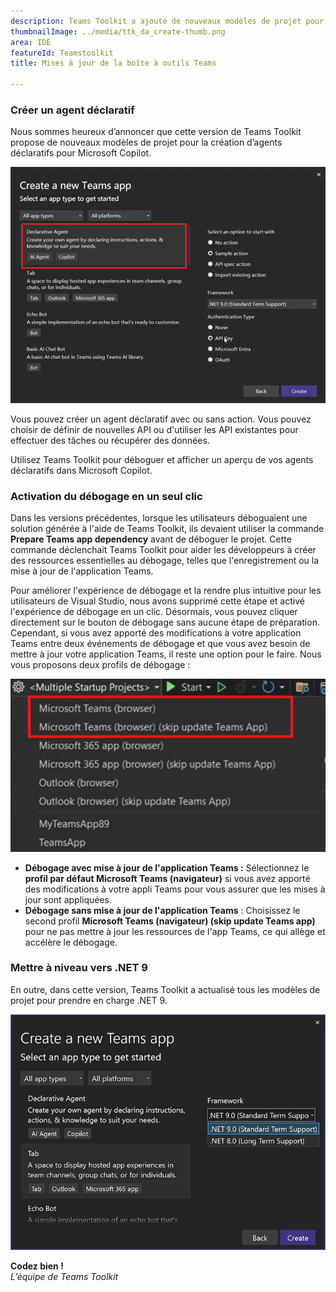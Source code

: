 ```yaml
---
description: Teams Toolkit a ajouté de nouveaux modèles de projet pour la création d’agents.
thumbnailImage: ../media/ttk_da_create-thumb.png
area: IDE
featureId: Teamstoolkit
title: Mises à jour de la boîte à outils Teams

---
```



### Créer un agent déclaratif

Nous sommes heureux d’annoncer que cette version de Teams Toolkit propose de nouveaux modèles de projet pour la création d’agents déclaratifs pour Microsoft Copilot.

![Créer un projet DA](../media/ttk_da_create.png)

Vous pouvez créer un agent déclaratif avec ou sans action. Vous pouvez choisir de définir de nouvelles API ou d'utiliser les API existantes pour effectuer des tâches ou récupérer des données.

Utilisez Teams Toolkit pour déboguer et afficher un aperçu de vos agents déclaratifs dans Microsoft Copilot.

### Activation du débogage en un seul clic
Dans les versions précédentes, lorsque les utilisateurs déboguaient une solution générée à l'aide de Teams Toolkit, ils devaient utiliser la commande **Prepare Teams app dependency** avant de déboguer le projet. Cette commande déclenchait Teams Toolkit pour aider les développeurs à créer des ressources essentielles au débogage, telles que l'enregistrement ou la mise à jour de l'application Teams.

Pour améliorer l'expérience de débogage et la rendre plus intuitive pour les utilisateurs de Visual Studio, nous avons supprimé cette étape et activé l'expérience de débogage en un clic. Désormais, vous pouvez cliquer directement sur le bouton de débogage sans aucune étape de préparation. Cependant, si vous avez apporté des modifications à votre application Teams entre deux événements de débogage et que vous avez besoin de mettre à jour votre application Teams, il reste une option pour le faire.
Nous vous proposons deux profils de débogage :

![profils de débogage](../media/ttk_debug_profiles.png)

- **Débogage avec mise à jour de l'application Teams :** Sélectionnez le **profil par défaut Microsoft Teams (navigateur)** si vous avez apporté des modifications à votre appli Teams pour vous assurer que les mises à jour sont appliquées.
- **Débogage sans mise à jour de l'application Teams** : Choisissez le second profil **Microsoft Teams (navigateur) (skip update Teams app)** pour ne pas mettre à jour les ressources de l'app Teams, ce qui allège et accélère le débogage.

### Mettre à niveau vers .NET 9

En outre, dans cette version, Teams Toolkit a actualisé tous les modèles de projet pour prendre en charge .NET 9.

![Prise en charge de .net9](../media/ttk_net9.png)

**Codez bien !**  
*L’équipe de Teams Toolkit*
